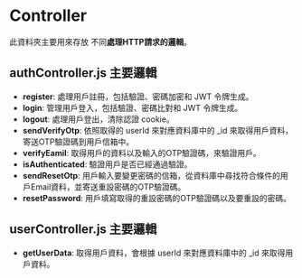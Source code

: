 # Controller

此資料夾主要用來存放 不同**處理HTTP請求的邏輯**。

## authController.js 主要邏輯

- **register**: 處理用戶註冊，包括驗證、密碼加密和 JWT 令牌生成。
- **login**: 管理用戶登入，包括驗證、密碼比對和 JWT 令牌生成。
- **logout**: 處理用戶登出，清除認證 cookie。
- **sendVerifyOtp**: 依照取得的 userId 來對應資料庫中的 _id 來取得用戶資料，寄送OTP驗證碼到用戶信箱中。
- **verifyEamil**: 取得用戶的資料以及輸入的OTP驗證碼，來驗證用戶。
- **isAuthenticated**: 驗證用戶是否已經通過驗證。
- **sendResetOtp**: 用戶輸入要變更密碼的信箱，從資料庫中尋找符合條件的用戶Email資料，並寄送重設密碼的OTP驗證碼。
- **resetPassword**: 用戶填寫取得的重設密碼的OTP驗證碼以及要重設的密碼。

## userController.js 主要邏輯

- **getUserData**: 取得用戶資料，會根據 userId 來對應資料庫中的 _id 來取得用戶資料。